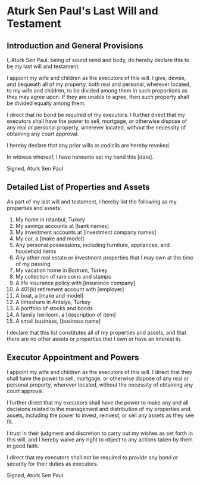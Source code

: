# Aturk Sen Paul's Last Will and Testament

## Introduction and General Provisions

I, Aturk Sen Paul, being of sound mind and body, do hereby declare this to be my last will and testament.

I appoint my wife and children as the executors of this will. I give, devise, and bequeath all of my property, both real and personal, wherever located, to my wife and children, to be divided among them in such proportions as they may agree upon. If they are unable to agree, then such property shall be divided equally among them.

I direct that no bond be required of my executors. I further direct that my executors shall have the power to sell, mortgage, or otherwise dispose of any real or personal property, wherever located, without the necessity of obtaining any court approval.

I hereby declare that any prior wills or codicils are hereby revoked.

In witness whereof, I have hereunto set my hand this [date].

Signed,
Aturk Sen Paul

## Detailed List of Properties and Assets

As part of my last will and testament, I hereby list the following as my properties and assets:

1. My home in Istanbul, Turkey
2. My savings accounts at [bank names]
3. My investment accounts at [investment company names]
4. My car, a [make and model]
5. Any personal possessions, including furniture, appliances, and household items
6. Any other real estate or investment properties that I may own at the time of my passing
7. My vacation home in Bodrum, Turkey
8. My collection of rare coins and stamps
9. A life insurance policy with [insurance company]
10. A 401(k) retirement account with [employer]
11. A boat, a [make and model]
12. A timeshare in Antalya, Turkey
13. A portfolio of stocks and bonds
14. A family heirloom, a [description of item]
15. A small business, [business name]

I declare that this list constitutes all of my properties and assets, and that there are no other assets or properties that I own or have an interest in.

## Executor Appointment and Powers

I appoint my wife and children as the executors of this will. I direct that they shall have the power to sell, mortgage, or otherwise dispose of any real or personal property, wherever located, without the necessity of obtaining any court approval.

I further direct that my executors shall have the power to make any and all decisions related to the management and distribution of my properties and assets, including the power to invest, reinvest, or sell any assets as they see fit.

I trust in their judgment and discretion to carry out my wishes as set forth in this will, and I hereby waive any right to object to any actions taken by them in good faith.

I direct that my executors shall not be required to provide any bond or security for their duties as executors.

Signed,
Aturk Sen Paul

